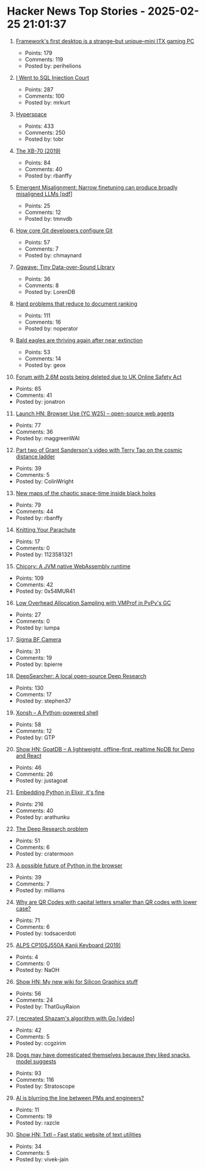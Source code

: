 # Hacker News Top Stories - 2025-02-25 21:01:37

1. [Framework's first desktop is a strange–but unique–mini ITX gaming PC](https://arstechnica.com/gadgets/2025/02/framework-known-for-upgradable-laptops-intros-not-particularly-upgradable-desktop/)
   - Points: 179
   - Comments: 119
   - Posted by: perihelions

2. [I Went to SQL Injection Court](https://sockpuppet.org/blog/2025/02/09/fixing-illinois-foia/)
   - Points: 287
   - Comments: 100
   - Posted by: mrkurt

3. [Hyperspace](https://hypercritical.co/2025/02/25/hyperspace)
   - Points: 433
   - Comments: 250
   - Posted by: tobr

4. [The XB-70 (2019)](http://codex99.com/photography/the-xb70.html)
   - Points: 84
   - Comments: 40
   - Posted by: rbanffy

5. [Emergent Misalignment: Narrow finetuning can produce broadly misaligned LLMs [pdf]](https://martins1612.github.io/emergent_misalignment_betley.pdf)
   - Points: 25
   - Comments: 12
   - Posted by: tmnvdb

6. [How core Git developers configure Git](https://blog.gitbutler.com/how-git-core-devs-configure-git/)
   - Points: 57
   - Comments: 7
   - Posted by: chmaynard

7. [Ggwave: Tiny Data-over-Sound Library](https://github.com/ggerganov/ggwave)
   - Points: 36
   - Comments: 8
   - Posted by: LorenDB

8. [Hard problems that reduce to document ranking](https://noperator.dev/posts/document-ranking-for-complex-problems/)
   - Points: 111
   - Comments: 16
   - Posted by: noperator

9. [Bald eagles are thriving again after near extinction](https://www.newsweek.com/bald-eagles-back-brink-extinction-2025097)
   - Points: 53
   - Comments: 14
   - Posted by: geox

10. [Forum with 2.6M posts being deleted due to UK Online Safety Act](https://forums.hexus.net/hexus-news/426608-looks-like-end-hexus-forums.html)
   - Points: 65
   - Comments: 41
   - Posted by: jonatron

11. [Launch HN: Browser Use (YC W25) – open-source web agents](https://github.com/browser-use/browser-use)
   - Points: 77
   - Comments: 36
   - Posted by: maggreenWAI

12. [Part two of Grant Sanderson's video with Terry Tao on the cosmic distance ladder](https://mathstodon.xyz/@tao/114054291471216181)
   - Points: 39
   - Comments: 5
   - Posted by: ColinWright

13. [New maps of the chaotic space-time inside black holes](https://www.quantamagazine.org/new-maps-of-the-bizarre-chaotic-space-time-inside-black-holes-20250224/)
   - Points: 79
   - Comments: 44
   - Posted by: rbanffy

14. [Knitting Your Parachute](https://www.macsparky.com/blog/2025/02/knitting-your-parachute/)
   - Points: 17
   - Comments: 0
   - Posted by: 1123581321

15. [Chicory: A JVM native WebAssembly runtime](https://chicory.dev/)
   - Points: 109
   - Comments: 42
   - Posted by: 0x54MUR41

16. [Low Overhead Allocation Sampling with VMProf in PyPy's GC](https://pypy.org/posts/2025/02/pypy-gc-sampling.html)
   - Points: 27
   - Comments: 0
   - Posted by: lumpa

17. [Sigma BF Camera](https://www.sigma-global.com/en/cameras/bf/)
   - Points: 31
   - Comments: 19
   - Posted by: bpierre

18. [DeepSearcher: A local open-source Deep Research](https://milvus.io/blog/introduce-deepsearcher-a-local-open-source-deep-research.md)
   - Points: 130
   - Comments: 17
   - Posted by: stephen37

19. [Xonsh – A Python-powered shell](https://xon.sh/)
   - Points: 58
   - Comments: 12
   - Posted by: GTP

20. [Show HN: GoatDB – A lightweight, offline-first, realtime NoDB for Deno and React](https://github.com/goatplatform/goatdb)
   - Points: 46
   - Comments: 26
   - Posted by: justagoat

21. [Embedding Python in Elixir, it's fine](https://dashbit.co/blog/running-python-in-elixir-its-fine)
   - Points: 216
   - Comments: 40
   - Posted by: arathunku

22. [The Deep Research problem](https://www.ben-evans.com/benedictevans/2025/2/17/the-deep-research-problem)
   - Points: 51
   - Comments: 6
   - Posted by: cratermoon

23. [A possible future of Python in the browser](https://lukasz.langa.pl/f37aa97a-9ea3-4aeb-b6a0-9daeea5a7505/)
   - Points: 39
   - Comments: 7
   - Posted by: milliams

24. [Why are QR Codes with capital letters smaller than QR codes with lower case?](https://shkspr.mobi/blog/2025/02/why-are-qr-codes-with-capital-letters-smaller-than-qr-codes-with-lower-case-letters/)
   - Points: 71
   - Comments: 6
   - Posted by: todsacerdoti

25. [ALPS CP10SJ550A Kanji Keyboard (2019)](https://deskthority.net/viewtopic.php?t=21937)
   - Points: 4
   - Comments: 0
   - Posted by: NaOH

26. [Show HN: My new wiki for Silicon Graphics stuff](https://www.tech-pubs.net/wiki/Main_Page)
   - Points: 56
   - Comments: 24
   - Posted by: ThatGuyRaion

27. [I recreated Shazam's algorithm with Go [video]](https://www.youtube.com/watch?v=a0CVCcb0RJM)
   - Points: 42
   - Comments: 5
   - Posted by: ccgzirim

28. [Dogs may have domesticated themselves because they liked snacks, model suggests](https://www.livescience.com/animals/dogs/dogs-may-have-domesticated-themselves-because-they-really-liked-snacks-model-suggests)
   - Points: 93
   - Comments: 116
   - Posted by: Stratoscope

29. [AI is blurring the line between PMs and engineers?](https://humanloop.com/blog/ai-is-blurring-the-lines-between-pms-and-engineers)
   - Points: 11
   - Comments: 19
   - Posted by: razcle

30. [Show HN: Txtl – Fast static website of text utilities](https://viveksjain.github.io/txtl/)
   - Points: 34
   - Comments: 5
   - Posted by: vivek-jain

